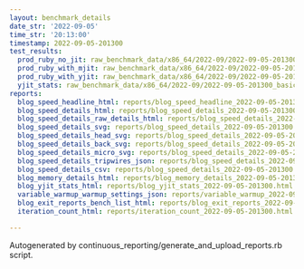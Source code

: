 ```yaml
---
layout: benchmark_details
date_str: '2022-09-05'
time_str: '20:13:00'
timestamp: 2022-09-05-201300
test_results:
  prod_ruby_no_jit: raw_benchmark_data/x86_64/2022-09/2022-09-05-201300_basic_benchmark_prod_ruby_no_jit.json
  prod_ruby_with_mjit: raw_benchmark_data/x86_64/2022-09/2022-09-05-201300_basic_benchmark_prod_ruby_with_mjit.json
  prod_ruby_with_yjit: raw_benchmark_data/x86_64/2022-09/2022-09-05-201300_basic_benchmark_prod_ruby_with_yjit.json
  yjit_stats: raw_benchmark_data/x86_64/2022-09/2022-09-05-201300_basic_benchmark_yjit_stats.json
reports:
  blog_speed_headline_html: reports/blog_speed_headline_2022-09-05-201300.html
  blog_speed_details_html: reports/blog_speed_details_2022-09-05-201300.html
  blog_speed_details_raw_details_html: reports/blog_speed_details_2022-09-05-201300.raw_details.html
  blog_speed_details_svg: reports/blog_speed_details_2022-09-05-201300.svg
  blog_speed_details_head_svg: reports/blog_speed_details_2022-09-05-201300.head.svg
  blog_speed_details_back_svg: reports/blog_speed_details_2022-09-05-201300.back.svg
  blog_speed_details_micro_svg: reports/blog_speed_details_2022-09-05-201300.micro.svg
  blog_speed_details_tripwires_json: reports/blog_speed_details_2022-09-05-201300.tripwires.json
  blog_speed_details_csv: reports/blog_speed_details_2022-09-05-201300.csv
  blog_memory_details_html: reports/blog_memory_details_2022-09-05-201300.html
  blog_yjit_stats_html: reports/blog_yjit_stats_2022-09-05-201300.html
  variable_warmup_warmup_settings_json: reports/variable_warmup_2022-09-05-201300.warmup_settings.json
  blog_exit_reports_bench_list_html: reports/blog_exit_reports_2022-09-05-201300.bench_list.html
  iteration_count_html: reports/iteration_count_2022-09-05-201300.html

---
```

Autogenerated by continuous_reporting/generate_and_upload_reports.rb script.
